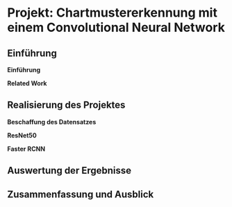 # Projekt: Chartmustererkennung mit einem Convolutional Neural Network 

## Einführung

**Einführung**

**Related Work**





## Realisierung des Projektes

**Beschaffung des Datensatzes**

**ResNet50**


**Faster RCNN**



## Auswertung der Ergebnisse


## Zusammenfassung und Ausblick
